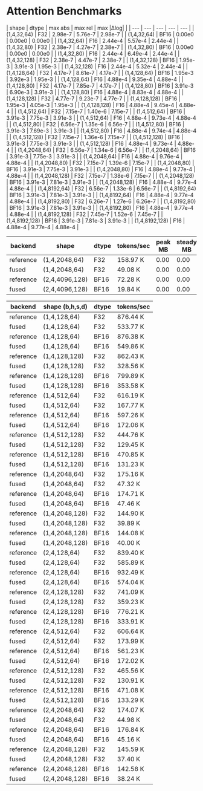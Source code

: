 # Attention Benchmarks

<!-- CORRECTNESS_START -->
| shape | dtype | max abs | max rel | max |Δlog| |
| --- | --- | --- | --- | --- |
| (1,4,32,64) | F32 | 2.98e-7 | 5.76e-7 | 2.98e-7 |
| (1,4,32,64) | BF16 | 0.00e0 | 0.00e0 | 0.00e0 |
| (1,4,32,64) | F16 | 2.44e-4 | 5.57e-4 | 2.44e-4 |
| (1,4,32,80) | F32 | 2.38e-7 | 4.27e-7 | 2.38e-7 |
| (1,4,32,80) | BF16 | 0.00e0 | 0.00e0 | 0.00e0 |
| (1,4,32,80) | F16 | 2.44e-4 | 6.49e-4 | 2.44e-4 |
| (1,4,32,128) | F32 | 2.38e-7 | 4.47e-7 | 2.38e-7 |
| (1,4,32,128) | BF16 | 1.95e-3 | 3.91e-3 | 1.95e-3 |
| (1,4,32,128) | F16 | 2.44e-4 | 5.32e-4 | 2.44e-4 |
| (1,4,128,64) | F32 | 4.17e-7 | 8.61e-7 | 4.17e-7 |
| (1,4,128,64) | BF16 | 1.95e-3 | 3.92e-3 | 1.95e-3 |
| (1,4,128,64) | F16 | 4.88e-4 | 9.35e-4 | 4.88e-4 |
| (1,4,128,80) | F32 | 4.17e-7 | 7.85e-7 | 4.17e-7 |
| (1,4,128,80) | BF16 | 3.91e-3 | 6.90e-3 | 3.91e-3 |
| (1,4,128,80) | F16 | 4.88e-4 | 8.83e-4 | 4.88e-4 |
| (1,4,128,128) | F32 | 4.77e-7 | 9.23e-7 | 4.77e-7 |
| (1,4,128,128) | BF16 | 1.95e-3 | 4.05e-3 | 1.95e-3 |
| (1,4,128,128) | F16 | 4.88e-4 | 9.45e-4 | 4.88e-4 |
| (1,4,512,64) | F32 | 7.15e-7 | 1.40e-6 | 7.15e-7 |
| (1,4,512,64) | BF16 | 3.91e-3 | 7.75e-3 | 3.91e-3 |
| (1,4,512,64) | F16 | 4.88e-4 | 9.73e-4 | 4.88e-4 |
| (1,4,512,80) | F32 | 6.56e-7 | 1.35e-6 | 6.56e-7 |
| (1,4,512,80) | BF16 | 3.91e-3 | 7.69e-3 | 3.91e-3 |
| (1,4,512,80) | F16 | 4.88e-4 | 9.74e-4 | 4.88e-4 |
| (1,4,512,128) | F32 | 7.15e-7 | 1.36e-6 | 7.15e-7 |
| (1,4,512,128) | BF16 | 3.91e-3 | 7.75e-3 | 3.91e-3 |
| (1,4,512,128) | F16 | 4.88e-4 | 9.73e-4 | 4.88e-4 |
| (1,4,2048,64) | F32 | 6.56e-7 | 1.34e-6 | 6.56e-7 |
| (1,4,2048,64) | BF16 | 3.91e-3 | 7.75e-3 | 3.91e-3 |
| (1,4,2048,64) | F16 | 4.88e-4 | 9.76e-4 | 4.88e-4 |
| (1,4,2048,80) | F32 | 7.15e-7 | 1.39e-6 | 7.15e-7 |
| (1,4,2048,80) | BF16 | 3.91e-3 | 7.75e-3 | 3.91e-3 |
| (1,4,2048,80) | F16 | 4.88e-4 | 9.77e-4 | 4.88e-4 |
| (1,4,2048,128) | F32 | 7.15e-7 | 1.38e-6 | 7.15e-7 |
| (1,4,2048,128) | BF16 | 3.91e-3 | 7.81e-3 | 3.91e-3 |
| (1,4,2048,128) | F16 | 4.88e-4 | 9.77e-4 | 4.88e-4 |
| (1,4,8192,64) | F32 | 6.56e-7 | 1.33e-6 | 6.56e-7 |
| (1,4,8192,64) | BF16 | 3.91e-3 | 7.81e-3 | 3.91e-3 |
| (1,4,8192,64) | F16 | 4.88e-4 | 9.77e-4 | 4.88e-4 |
| (1,4,8192,80) | F32 | 6.26e-7 | 1.27e-6 | 6.26e-7 |
| (1,4,8192,80) | BF16 | 3.91e-3 | 7.81e-3 | 3.91e-3 |
| (1,4,8192,80) | F16 | 4.88e-4 | 9.77e-4 | 4.88e-4 |
| (1,4,8192,128) | F32 | 7.45e-7 | 1.52e-6 | 7.45e-7 |
| (1,4,8192,128) | BF16 | 3.91e-3 | 7.81e-3 | 3.91e-3 |
| (1,4,8192,128) | F16 | 4.88e-4 | 9.77e-4 | 4.88e-4 |

<!-- CORRECTNESS_END -->

<!-- MEMORY_START -->
| backend | shape | dtype | tokens/sec | peak MB | steady MB |
| --- | --- | --- | --- | --- | --- |
| reference | (1,4,2048,64) | F32 | 158.97 K | 0.00 | 0.00 |
| fused | (1,4,2048,64) | F32 | 49.08 K | 0.00 | 0.00 |
| reference | (2,4,4096,128) | BF16 | 72.28 K | 0.00 | 0.00 |
| fused | (2,4,4096,128) | BF16 | 19.84 K | 0.00 | 0.00 |

<!-- MEMORY_END -->

<!-- THROUGHPUT_START -->
| backend | shape (b,h,s,d) | dtype | tokens/sec |
| --- | --- | --- | --- |
| reference | (1,4,128,64) | F32 | 876.44 K |
| fused | (1,4,128,64) | F32 | 533.77 K |
| reference | (1,4,128,64) | BF16 | 876.38 K |
| fused | (1,4,128,64) | BF16 | 549.86 K |
| reference | (1,4,128,128) | F32 | 862.43 K |
| fused | (1,4,128,128) | F32 | 328.56 K |
| reference | (1,4,128,128) | BF16 | 799.89 K |
| fused | (1,4,128,128) | BF16 | 353.58 K |
| reference | (1,4,512,64) | F32 | 616.19 K |
| fused | (1,4,512,64) | F32 | 167.77 K |
| reference | (1,4,512,64) | BF16 | 597.26 K |
| fused | (1,4,512,64) | BF16 | 172.06 K |
| reference | (1,4,512,128) | F32 | 444.76 K |
| fused | (1,4,512,128) | F32 | 129.45 K |
| reference | (1,4,512,128) | BF16 | 470.85 K |
| fused | (1,4,512,128) | BF16 | 131.23 K |
| reference | (1,4,2048,64) | F32 | 175.16 K |
| fused | (1,4,2048,64) | F32 | 47.32 K |
| reference | (1,4,2048,64) | BF16 | 174.71 K |
| fused | (1,4,2048,64) | BF16 | 47.46 K |
| reference | (1,4,2048,128) | F32 | 144.90 K |
| fused | (1,4,2048,128) | F32 | 39.89 K |
| reference | (1,4,2048,128) | BF16 | 144.08 K |
| fused | (1,4,2048,128) | BF16 | 40.00 K |
| reference | (2,4,128,64) | F32 | 839.40 K |
| fused | (2,4,128,64) | F32 | 585.89 K |
| reference | (2,4,128,64) | BF16 | 932.49 K |
| fused | (2,4,128,64) | BF16 | 574.04 K |
| reference | (2,4,128,128) | F32 | 741.09 K |
| fused | (2,4,128,128) | F32 | 359.23 K |
| reference | (2,4,128,128) | BF16 | 776.21 K |
| fused | (2,4,128,128) | BF16 | 333.91 K |
| reference | (2,4,512,64) | F32 | 606.64 K |
| fused | (2,4,512,64) | F32 | 173.99 K |
| reference | (2,4,512,64) | BF16 | 561.23 K |
| fused | (2,4,512,64) | BF16 | 172.02 K |
| reference | (2,4,512,128) | F32 | 465.56 K |
| fused | (2,4,512,128) | F32 | 130.91 K |
| reference | (2,4,512,128) | BF16 | 471.08 K |
| fused | (2,4,512,128) | BF16 | 133.29 K |
| reference | (2,4,2048,64) | F32 | 174.07 K |
| fused | (2,4,2048,64) | F32 | 44.98 K |
| reference | (2,4,2048,64) | BF16 | 176.84 K |
| fused | (2,4,2048,64) | BF16 | 45.16 K |
| reference | (2,4,2048,128) | F32 | 145.59 K |
| fused | (2,4,2048,128) | F32 | 37.40 K |
| reference | (2,4,2048,128) | BF16 | 142.58 K |
| fused | (2,4,2048,128) | BF16 | 38.24 K |

<!-- THROUGHPUT_END -->

